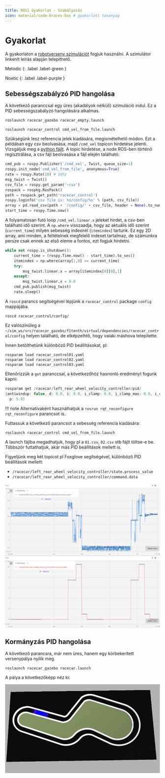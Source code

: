 ```yaml
---
title: ROS1 Gyakorlat - Szabályozás
icon: material/code-braces-box # gyakorlati tananyag
---
```


 





# Gyakorlat

A gyakorlaton a [robotverseny szimulációt](https://sze-info.github.io/arj/szimulacio/gazebo_robotverseny.html) fogjuk használni. A szimulátor linkenlt leírás alapján telepíthető.

Melodic
{: .label .label-green }

Noetic
{: .label .label-purple }


## Sebességszabályzó PID hangolása

A következő paranccsal egy üres (akadályok nélküli) szimuláció indul. Ez a PID sebességszabályzó hangolására alkalmas.

```
roslaunch racecar_gazebo racecar_empty.launch
```

```
roslaunch racecar_control cmd_vel_from_file.launch
```

Szükségünk lesz referencia jelek kiadására, megismételhető módon. Ezt a példában egy csv beolvasása, majd `/cmd_vel` topicon hirdetése jelenti. Vizsgáljuk meg a [python fájlt](https://github.com/sze-info/racecar_gazebo/blob/master/f1tenth/virtual/dependencies/racecar_control/scripts/cmd_vel_from_file.py). A  topic hirdetése, a node ROS-ben történő regisztrálása, a csv fájl beolvasása a fájl elején található:

```python
cmd_pub = rospy.Publisher('/cmd_vel', Twist, queue_size=1)
rospy.init_node('cmd_vel_from_file', anonymous=True)
rate = rospy.Rate(10) # 10hz
msg_twist = Twist()
csv_file = rospy.get_param('~csv')
rospack = rospkg.RosPack()
path = rospack.get_path('racecar_control')
rospy.loginfo('csv file is: %s/config/%s' % (path, csv_file))
array = pd.read_csv(path + '/config/' + csv_file, header = None).to_numpy()
start_time = rospy.Time.now()
```

A folyamatosan futó loop `/cmd_vel.linear.x` jeleket hirdet, a csv-ben található idő szerint. A `np.where` visszaadja, hogy az aktuális idő szerint (`current_time`) milyen sebesség indexnél (`itemindex`) tartunk. Ez egy 2D array, ami minden, a feltételnek megfelelő indexet tartalmaz, de számunkra persze csak ennek az első eleme a fontos, ezt fogjuk hirdetni. 

```python
while not rospy.is_shutdown():
    current_time = (rospy.Time.now() - start_time).to_sec()
    itemindex = np.where(array[:,0] >= current_time)
    try:
        msg_twist.linear.x = array[itemindex[0][0],1]
    except:
        msg_twist.linear.x = 0.0
    cmd_pub.publish(msg_twist)
    rate.sleep()
```

A `roscd` parancs segítségével lépjünk a `racecar_control` package `config` mappájába.

```
roscd racecar_control/config/
```

Ez valószínűleg a `~/sim_ws/src/racecar_gazebo/f1tenth/virtual/dependencies/racecar_control/config` helyen található, de elképzelhtő, hogy valaki máshova telepítette.

Innen betölthetünk különböző PID beállításokat, pl: 

```
rosparam load racecar_control01.yaml
rosparam load racecar_control02.yaml
rosparam load racecar_control03.yaml
```

Ellenőrizzük a `get` paranccsal, a következőhöz hasnonló eredményt fogunk kapni: 

``` c
rosparam get /racecar/left_rear_wheel_velocity_controller/pid/
{antiwindup: false, d: 0.0, i: 0.0, i_clamp: 0.0, i_clamp_max: 0.0, i_clamp_min: -0.0,
  p: 5.0}
```

!!! note 
    Alternatívaként használhatjuk a `rosrun rqt_reconfigure rqt_reconfigure` parancsot is.

Futtassuk a következő parancsot a sebesség referencia kiadására:
```
roslaunch racecar_control cmd_vel_from_file.launch
```
A launch fájlba megadhatjuk, hogy pl a `01.csv`, `02.csv` stb fájlt töltse-e be. Többször futtathatjuk, akár más PID beállítások mellett is.


Figyeljünk meg két topicot pl Foxglove segítségével, különböző PID beállítások mellett:
- `/racecar/left_rear_wheel_velocity_controller/state.process_value`
- `/racecar/left_rear_wheel_velocity_controller/command.data`


![Alt text](pid_plot01.png)

## Kormányzás PID hangolása

A következő parancsra, már nem üres, hanem egy körbekerített versenypálya nyílik meg.

```
roslaunch racecar_gazebo racecar.launch
```

A pálya a következőképp néz ki:

![](https://raw.githubusercontent.com/sze-info/racecar_gazebo/master/assets/images/gazebo_track_race01.png)